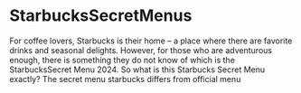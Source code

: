 # StarbucksSecretMenus
For coffee lovers, Starbucks is their home – a place where there are favorite drinks and seasonal delights. However, for those who are adventurous enough, there is something they do not know of which is the StarbucksSecret Menu 2024. So what is this Starbucks Secret Menu exactly? The secret menu starbucks differs from official menu 
